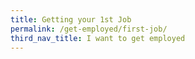 ```yaml
---
title: Getting your 1st Job
permalink: /get-employed/first-job/
third_nav_title: I want to get employed
---
```

